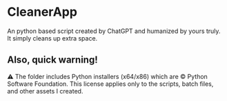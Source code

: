 # CleanerApp
An python based script created by ChatGPT and humanized by yours truly. It simply cleans up extra space.

Also, quick warning!
----------------------
⚠️ The folder includes Python installers (x64/x86) which are © Python Software Foundation. 
This license applies only to the scripts, batch files, and other assets I created.
